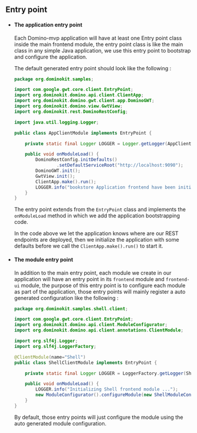 ## Entry point


- #### The application entry point
    Each Domino-mvp application will have at least one Entry point class inside the main frontend module, the entry point class is like the main class in any simple Java application, we use this entry point to bootstrap and configure the application.
    
    The default generated entry point should look like the following :
    
    ```java
    package org.dominokit.samples;
    
    import com.google.gwt.core.client.EntryPoint;
    import org.dominokit.domino.api.client.ClientApp;
    import org.dominokit.domino.gwt.client.app.DominoGWT;
    import org.dominokit.domino.view.GwtView;
    import org.dominokit.rest.DominoRestConfig;
    
    import java.util.logging.Logger;
    
    public class AppClientModule implements EntryPoint {
    
        private static final Logger LOGGER = Logger.getLogger(AppClientModule.class.getName());
    
        public void onModuleLoad() {
            DominoRestConfig.initDefaults()
                    .setDefaultServiceRoot("http://localhost:9090");
            DominoGWT.init();
            GwtView.init();
            ClientApp.make().run();
            LOGGER.info("bookstore Application frontend have been initialized.");
        }
    }
    
    ```
    
    The entry point extends from the `EntryPoint` class and implements the `onModuleLoad` method in which we add the application bootstrapping code.
    
    In the code above we let the application knows where are our REST endpoints are deployed, then we initialize the application with some defaults before we call the `ClientApp.make().run()` to start it.

- #### The module entry point
    
    In addition to the main entry point, each module we create in our application will have an entry point in its `frontend` module and `frontend-ui` module, the purpose of this entry point is to configure each module as part of the application, those entry points will mainly register a auto generated configuration like the following :
    
    ```java
    package org.dominokit.samples.shell.client;

    import com.google.gwt.core.client.EntryPoint;
    import org.dominokit.domino.api.client.ModuleConfigurator;
    import org.dominokit.domino.api.client.annotations.ClientModule;
    
    import org.slf4j.Logger;
    import org.slf4j.LoggerFactory;
    
    @ClientModule(name="Shell")
    public class ShellClientModule implements EntryPoint {
    
        private static final Logger LOGGER = LoggerFactory.getLogger(ShellClientModule.class);
    
        public void onModuleLoad() {
            LOGGER.info("Initializing Shell frontend module ...");
            new ModuleConfigurator().configureModule(new ShellModuleConfiguration());
        }
    }

    ```
    By default, those entry points will just configure the module using the auto generated module configuration.